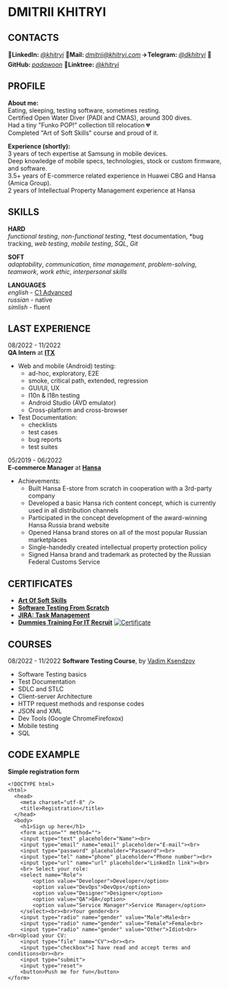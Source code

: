 # DMITRII KHITRYI

## CONTACTS

🔗**LinkedIn:&nbsp;**[*@khitryi*][lin] 
📧**Mail:&nbsp;**[*dmitrii@khitryi.com*][mail] 
✈️**Telegram:&nbsp;**[*@dkhitryi*][tg] 
🧠**GitHub:&nbsp;**[*padawoon*][git] 
:deciduous_tree:**Linktree:&nbsp;**[*@khitryi*][tree]

[tg]: https://t.me/dkhitryi
[mail]: mailto:dmitrii@khitryi.com
[lin]: https://www.linkedin.com/in/khitryi
[git]: https://github.com/Padawoon
[tree]: https://linktr.ee/khitryi

## PROFILE
**About me:**  
Eating, sleeping, testing software, sometimes resting.  
Certified Open Water Diver (PADI and CMAS), around 300 dives.  
Had a tiny "Funko POP!" collection till relocation 💔  
Completed "Art of Soft Skills" course and proud of it.


**Experience (shortly):**  
3 years of tech expertise at Samsung in mobile devices.  
Deep knowledge of mobile specs, technologies, stock or custom firmware, and software.  
3.5+ years of E-commerce related experience in Huawei CBG and Hansa (Amica Group).  
2 years of Intellectual Property Management experience at Hansa

## SKILLS  
**HARD**  
*functional testing*, *non-functional testing*, *test documentation, *bug tracking, *web testing*, *mobile testing*, *SQL*, *Git*


**SOFT**  
*adaptability*, *communication*, *time management*, *problem-solving*, *teamwork*, *work ethic*, *interpersonal skills*  


**LANGUAGES**  
*english* - [C1 Advanced](https://www.efset.org/cert/1Fx8CF)  
*russian* - native  
*simlish* - fluent

## LAST EXPERIENCE  
08/2022 - 11/2022  
**QA Intern** at [**ITX**](https://www.linkedin.com/company/itxqa/)
* Web and mobile (Android) testing:
    * ad-hoc, exploratory, E2E
    * smoke, critical path, extended, regression
    * GUI/UI, UX
    * I10n & I18n testing
    * Android Studio (AVD emulator)
    * Cross-platform and cross-browser  
* Test Documentation:
    * checklists
    * test cases
    * bug reports
    * test suites

05/2019 - 06/2022  
**E-commerce Manager** at [**Hansa**](https://www.hansa.ru)
* Achievements:
    * Built Hansa E-store from scratch in cooperation with a 3rd-party company
    * Developed a basic Hansa rich content concept, which is currently used in all distribution channels
    * Participated in the concept development of the award-winning Hansa Russia brand website
    * Opened Hansa brand stores on all of the most popular Russian marketplaces
    * Single-handedly created intellectual property protection policy
    * Signed Hansa brand and trademark as protected by the Russian Federal Customs Service  

## CERTIFICATES  
* [**Art Of Soft Skills**](https://stepik.org/cert/1810397)  
* [**Software Testing From Scratch**](https://stepik.org/cert/1746469)  
* [**JIRA: Task Management**](https://stepik.org/cert/1805912)
* [**Dummies Training For IT Recruit**](https://stepik.org/cert/1609345)
[![Certificate](https://i.imgur.com/8Z2TQX5.png)](https://www.efset.org/cert/1Fx8CF)


## COURSES  
08/2022 - 11/2022
**Software Testing Course**, by [Vadim Ksendzov](https://www.linkedin.com/in/vadim-ksendzov-74099837/)  
* Software Testing basics
* Test Documentation
* SDLC and STLC
* Client-server Architecture
* HTTP request methods and response codes
* JSON and XML
* Dev Tools (Google ChromeFirefoxox)
* Mobile testing
* SQL

## CODE EXAMPLE
**Simple registration form**
```
<!DOCTYPE html>
<html>
  <head>
    <meta charset="utf-8" />
    <title>Registration</title>
  </head>
  <body>
    <h1>Sign up here</h1>
    <form action="" method="">
    <input type="text" placeholder="Name"><br>
    <input type="email" name="email" placeholder="E-mail"><br>
    <input type="password" placeholder="Password"><br>
    <input type="tel" name="phone" placeholder="Phone number"><br>
    <input type="url" name="url" placeholder="LinkedIn link"><br>
    <br> Select your role:
    <select name="Role">
        <option value="Developer">Developer</option>
        <option value="DevOps">DevOps</option>
        <option value="Designer">Designer</option>
        <option value="QA">QA</option>
        <option value="Service Manager">Service Manager</option>
    </select><br><br>Your gender<br>
    <input type="radio" name="gender" value="Male">Male<br>
    <input type="radio" name="gender" value="Female">Female<br>
    <input type="radio" name="gender" value="Other">Idiot<br><br>Upload your CV:
    <input type="file" name="CV"><br><br>
    <input type="checkbox">I have read and accept terms and conditions<br><br>
    <input type="submit">
    <input type="reset">
    <button>Push me for fun</button>
</form>
```